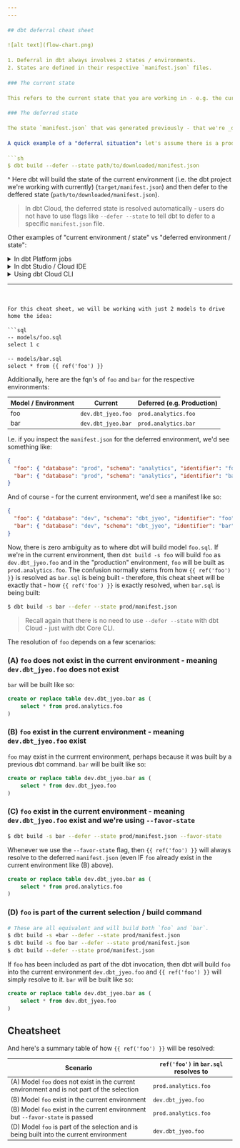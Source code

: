 ```yaml
---
---

## dbt deferral cheat sheet

![alt text](flow-chart.png)

1. Deferral in dbt always involves 2 states / environments.
2. States are defined in their respective `manifest.json` files.

### The current state

This refers to the current state that you are working in - e.g. the current `manifest.json`.

### The deferred state

The state `manifest.json` that was generated previously - that we're _deferring to_ whilst working in the current environment.

A quick example of a "deferral situation": let's assume there is a production dbt job running somewhere and we're developing locally (the current environment), we can defer to the production job's state by copying the `manifest.json` file to our local machine and then with the dbt CLI, defer to it by telling dbt to defer to it:

```sh
$ dbt build --defer --state path/to/downloaded/manifest.json
```

^ Here dbt will build the state of the current environment (i.e. the dbt project we're working with currently) (`target/manifest.json`) and then defer to the deffered state (`path/to/downloaded/manifest.json`).

> In dbt Cloud, the deferred state is resolved automatically - users do not have to use flags like `--defer --state` to tell dbt to defer to a specific `manifest.json` file.

Other examples of "current environment / state" vs "deferred environment / state":

<details>
<summary>In dbt Platform jobs</summary>

![alt text](jobs-current-v-deferred.png)

</details>

<details>
<summary>In dbt Studio / Cloud IDE</summary>

![alt text](studio-current-v-deferred.png)

</details>

<details>
<summary>Using dbt Cloud CLI</summary>

![alt text](cloud-cli-current-v-deferred.png)

</details>

---
```


For this cheat sheet, we will be working with just 2 models to drive home the idea:

```sql
-- models/foo.sql
select 1 c

-- models/bar.sql
select * from {{ ref('foo') }}
```

Additionally, here are the fqn's of `foo` and `bar` for the respective environments:

| Model / Environment | Current            | Deferred (e.g. Production) |
| ------------------- | ------------------ | -------------------------- |
| foo                 | `dev.dbt_jyeo.foo` | `prod.analytics.foo`       |
| bar                 | `dev.dbt_jyeo.bar` | `prod.analytics.bar`       |

I.e. if you inspect the `manifest.json` for the deferred environment, we'd see something like:

```json
{
  "foo": { "database": "prod", "schema": "analytics", "identifier": "foo" },
  "bar": { "database": "prod", "schema": "analytics", "identifier": "bar" }
}
```

And of course - for the current environment, we'd see a manifest like so:

```json
{
  "foo": { "database": "dev", "schema": "dbt_jyeo", "identifier": "foo" },
  "bar": { "database": "dev", "schema": "dbt_jyeo", "identifier": "bar" }
}
```

Now, there is zero ambiguity as to where dbt will build model `foo.sql`. If we're in the current environment, then `dbt build -s foo` will build `foo` as `dev.dbt_jyeo.foo` and in the "production" environment, `foo` will be built as `prod.analytics.foo`. The confusion normally stems from how `{{ ref('foo') }}` is resolved as `bar.sql` is being built - therefore, this cheat sheet will be exactly that - how `{{ ref('foo') }}` is exactly resolved, when `bar.sql` is being built:

```sh
$ dbt build -s bar --defer --state prod/manifest.json
```

> Recall again that there is no need to use `--defer --state` with dbt Cloud - just with dbt Core CLI.

The resolution of `foo` depends on a few scenarios:

### (A) `foo` does not exist in the current environment - meaning `dev.dbt_jyeo.foo` does not exist

`bar` will be built like so:

```sql
create or replace table dev.dbt_jyeo.bar as (
    select * from prod.analytics.foo
)
```

### (B) `foo` exist in the current environment - meaning `dev.dbt_jyeo.foo` exist

`foo` may exist in the currrent environment, perhaps because it was built by a previous dbt command. `bar` will be built like so:

```sql
create or replace table dev.dbt_jyeo.bar as (
    select * from dev.dbt_jyeo.foo
)
```

### (C) `foo` exist in the current environment - meaning `dev.dbt_jyeo.foo` exist and we're using `--favor-state`

```sh
$ dbt build -s bar --defer --state prod/manifest.json --favor-state
```

Whenever we use the `--favor-state` flag, then `{{ ref('foo') }}` will always resolve to the deferred `manifest.json` (even IF `foo` already exist in the current environment like (B) above).

```sql
create or replace table dev.dbt_jyeo.bar as (
    select * from prod.analytics.foo
)
```

### (D) `foo` is part of the current selection / build command

```sh
# These are all equivalent and will build both `foo` and `bar`.
$ dbt build -s +bar --defer --state prod/manifest.json
$ dbt build -s foo bar --defer --state prod/manifest.json
$ dbt build --defer --state prod/manifest.json
```

If `foo` has been included as part of the dbt invocation, then dbt will build `foo` into the current environment `dev.dbt_jyeo.foo` and `{{ ref('foo') }}` will simply resolve to it. `bar` will be built like so:

```sql
create or replace table dev.dbt_jyeo.bar as (
    select * from dev.dbt_jyeo.foo
)
```

## Cheatsheet

And here's a summary table of how `{{ ref('foo') }}` will be resolved:

| Scenario                                                                                   | `ref('foo')` in `bar.sql` resolves to |
| ------------------------------------------------------------------------------------------ | ------------------------------------- |
| (A) Model `foo` does not exist in the current environment and is not part of the selection | `prod.analytics.foo`                  |
| (B) Model `foo` exist in the current environment                                           | `dev.dbt_jyeo.foo`                    |
| (B) Model `foo` exist in the current environment but `--favor-state` is passed             | `prod.analytics.foo`                  |
| (D) Model `foo` is part of the selection and is being built into the current environment   | `dev.dbt_jyeo.foo`                    |
